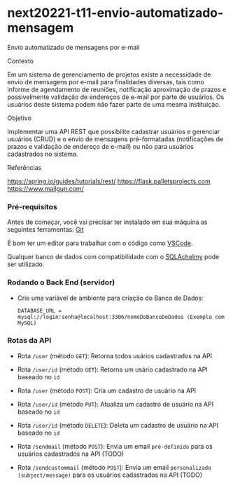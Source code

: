 # next20221-t11-envio-automatizado-mensagem
Envio automatizado de mensagens por e-mail


Contexto

Em um sistema de gerenciamento de projetos existe a necessidade de envio de mensagens por e-mail para finalidades diversas, tais como informe de agendamento de reuniões, notificação aproximação de prazos e possivelmente validação de endereços de e-mail por parte de usuários. Os usuários deste sistema podem não fazer parte de uma mesma instituição.


Objetivo

Implementar uma API REST que possibilite cadastrar usuários e gerenciar usuários (CRUD) e o envio de mensagens pré-formatadas (notificações de prazos e validação de endereço de e-mail) ou não para usuários cadastrados no sistema.

Referências

https://spring.io/guides/tutorials/rest/
https://flask.palletsprojects.com
https://www.mailgun.com/

### Pré-requisitos

Antes de começar, você vai precisar ter instalado em sua máquina as seguintes ferramentas:
[Git](https://git-scm.com)

É bom ter um editor para trabalhar com o código como [VSCode](https://code.visualstudio.com/).

Qualquer banco de dados com compatibilidade com o [SQLAchelmy](https://sqlalchemy.org/) pode ser utilizado.

### Rodando o Back End (servidor)

- Crie uma variável de ambiente para criação do Banco de Dados: 

  ```DATABASE_URL = mysql://login:senha@localhost:3306/nomeDoBancoDeDados (Exemplo com MySQL)```

### Rotas da API


- Rota ```/user``` (método ```GET```): Retorna todos usários cadastrados na API

- Rota ```/user/id``` (método ```GET```): Retorna um usário cadastrado na API baseado no ```id```

- Rota ```/user``` (método ```POST```): Cria um cadastro de usuário na API

- Rota ```/user/id``` (método ```PUT```): Atualiza um cadastro de usuário na API baseado no ```id```

- Rota ```/user/id``` (método ```DELETE```): Deleta um cadastro de usuário na API baseado no ```id```
  
- Rota ```/sendmail``` (método ```POST```): Envia um email ```pré-definido``` para os usuários cadastrados na API (TODO)
  
- Rota ```/sendcustommail``` (método ```POST```): Envia um email ```personalizado (subject/message)``` para os usuários cadastrados na API (TODO)
